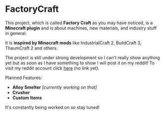 # FactoryCraft

  This project, which is called **Factory Craft** as you may have noticed, is a **Minecraft plugin** and is about machines, new materials, and industry stuff in general.

  It is **inspired by Minecraft mods** like IndustrialCraft 2, BuildCraft 3, ThaumCraft 2 and others.

  The project is still under strong development so I can't really show anything yet but as soon as I have something to show I will post it on my reddit!
  To visit my reddit account click [here]() (no link yet).

  Planned Features:
  * **Alloy Smelter** *[currently working on that]*
  * **Crusher**
  * **Custom Items**

  It's constantly being worked on so stay tuned!
